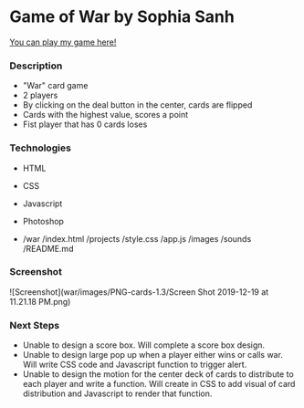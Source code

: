 # Game of War by Sophia Sanh
[You can play my game here!](https://sophiasanh.github.io/war)
### Description

- "War" card game  
- 2 players
- By clicking on the deal button in the center, cards are flipped
- Cards with the highest value, scores a point
- Fist player that has 0 cards loses

### Technologies
- HTML
- CSS
- Javascript
- Photoshop

- /war
    /index.html 
    /projects
    /style.css
    /app.js
      /images
          /sounds
            /README.md 

###  Screenshot 
![Screenshot](war/images/PNG-cards-1.3/Screen Shot 2019-12-19 at 11.21.18 PM.png) 

### Next Steps
- Unable to design a score box. Will complete a score box design.
- Unable to design large pop up when a player either wins or calls war. Will write CSS code and Javascript function to trigger alert.
- Unable to design the motion for the center deck of cards to distribute to each player and write a function. Will create in CSS to add visual of card distribution and Javascript to render that function.
